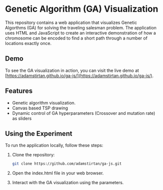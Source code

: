 # Genetic Algorithm (GA) Visualization

This repository contains a web application that visualizes Genetic Algorthms (GA) for solving the traveling salesman problem. The application uses HTML and JavaScript to create an interactive demonstration of how a chromosome can be encoded to find a short path through a number of locations exactly once.

## Demo

To see the GA visualization in action, you can visit the live demo at [https://adamstirtan.github.io/ga-js/](https://adamstirtan.github.io/ga-js/).

## Features

- Genetic algorithm visualization.
- Canvas based TSP drawing
- Dynamic control of GA hyperparameters (Crossover and mutation rate) as sliders

## Using the Experiment

To run the application locally, follow these steps:

1. Clone the repository:

   ```bash
   git clone https://github.com/adamstirtan/ga-js.git
   ```

2. Open the index.html file in your web browser.
3. Interact with the GA visualization using the parameters.
